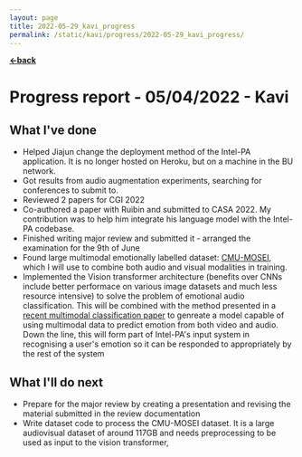 ```yaml
---
layout: page
title: 2022-05-29_kavi_progress
permalink: /static/kavi/progress/2022-05-29_kavi_progress/
---
```


[**<-back**](/static/kavi/progress)  

# Progress report - 05/04/2022 - Kavi

## What I've done

* Helped Jiajun change the deployment method of the Intel-PA application. It is no longer hosted on Heroku, but on a machine in the BU network.  
* Got results from audio augmentation experiments, searching for conferences to submit to.
* Reviewed 2 papers for CGI 2022
* Co-authored a paper with Ruibin and submitted to CASA 2022. My contribution was to help him integrate his language model with the Intel-PA codebase.
* Finished writing major review and submitted it - arranged the examination for the 9th of June
* Found large multimodal emotionally labelled dataset: [CMU-MOSEI](http://multicomp.cs.cmu.edu/resources/cmu-mosei-dataset/), which I will use to combine both audio and visual modalities in training. 
* Implemented the Vision transformer architecture (benefits over CNNs include better performace on various image datasets and much less resource intensive) to solve the problem of emotional audio classification. This will be combined with the method presented in a [recent multimodal classification paper](https://arxiv.org/abs/2107.00135) to genreate a model capable of using multimodal data to predict emotion from both video and audio. Down the line, this will form part of Intel-PA's input system in recognising a user's emotion so it can be responded to appropriately by the rest of the system


## What I'll do next

* Prepare for the major review by creating a presentation and revising the material submitted in the review documentation
* Write dataset code to process the CMU-MOSEI dataset. It is a large audiovisual dataset of around 117GB and needs preprocessing to be used as input to the vision transformer,
